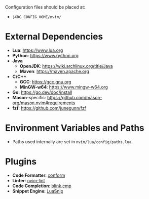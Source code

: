 Configuration files should be placed at:
- `$XDG_CONFIG_HOME/nvim/`


# External Dependencies
- **Lua**: https://www.lua.org
- **Python**: https://www.python.org
- **Java**
  - **OpenJDK**: https://wiki.archlinux.org/title/Java
  - **Maven**: https://maven.apache.org
- **C/C++**
  - **GCC**: https://gcc.gnu.org
  - **MinGW-w64**: https://www.mingw-w64.org
- **Go**: https://go.dev/doc/install
- **Mason**-specific: https://github.com/mason-org/mason.nvim#requirements
- **fzf**: https://github.com/junegunn/fzf


# Environment Variables and Paths
- Paths used internally are set in `nvim/lua/config/paths.lua`.

# Plugins
- **Code Formatter**: [conform](https://github.com/stevearc/conform.nvim)
- **Linter**: [nvim-lint](https://github.com/mfussenegger/nvim-lint)
- **Code Completion**: [blink.cmp](https://github.com/Saghen/blink.cmp)
- **Snippet Engine**: [LuaSnip](https://github.com/L3MON4D3/LuaSnip)
